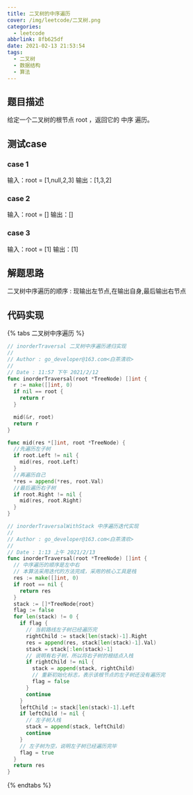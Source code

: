 ```yaml
---
title: 二叉树的中序遍历
cover: /img/leetcode/二叉树.png
categories:
  - leetcode
abbrlink: 8fb625df
date: 2021-02-13 21:53:54
tags:
  - 二叉树
  - 数据结构
  - 算法
---
```


## 题目描述

给定一个二叉树的根节点 root ，返回它的 中序 遍历。

## 测试case

### case 1

输入：root = [1,null,2,3]
输出：[1,3,2]

### case 2

输入：root = []
输出：[]

### case 3

输入：root = [1]
输出：[1]

## 解题思路

二叉树中序遍历的顺序 : 现输出左节点,在输出自身,最后输出右节点

## 代码实现

{% tabs 二叉树中序遍历 %}
<!-- tab 递归实现-->
```go
// inorderTraversal 二叉树中序遍历递归实现
//
// Author : go_developer@163.com<白茶清欢>
//
// Date : 11:57 下午 2021/2/12
func inorderTraversal(root *TreeNode) []int {
  r := make([]int, 0)
  if nil == root {
    return r
  }

  mid(&r, root)
  return r
}

func mid(res *[]int, root *TreeNode) {
  //先遍历左子树
  if root.Left != nil {
    mid(res, root.Left)
  }
  //再遍历自己
  *res = append(*res, root.Val)
  //最后遍历右子树
  if root.Right != nil {
    mid(res, root.Right)
  }
}
```
<!-- endtab -->
<!-- tab 循环实现-->
```go
// inorderTraversalWithStack 中序遍历迭代实现
//
// Author : go_developer@163.com<白茶清欢>
//
// Date : 1:13 上午 2021/2/13
func inorderTraversal(root *TreeNode) []int {
  // 中序遍历的顺序是左中右
  // 本算法采用迭代的方法完成，采用的核心工具是栈
  res := make([]int, 0)
  if root == nil {
    return res
  }
  stack := []*TreeNode{root}
  flag := false
  for len(stack) != 0 {
    if flag {
      // 当前路线左子树已经遍历完
      rightChild := stack[len(stack)-1].Right
      res = append(res, stack[len(stack)-1].Val)
      stack = stack[:len(stack)-1]
      // 说明有右子树，所以将右子树的根结点入栈
      if rightChild != nil {
        stack = append(stack, rightChild)
        // 重新初始化标志，表示该根节点的左子树还没有遍历完
        flag = false
      }
      continue
    }
    leftChild := stack[len(stack)-1].Left
    if leftChild != nil {
      // 左子树入栈
      stack = append(stack, leftChild)
      continue
    }
    // 左子树为空，说明左子树已经遍历完毕
    flag = true
  }
  return res
}
```
<!-- endtab -->
{% endtabs %}

